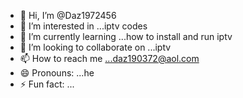 - 👋 Hi, I’m @Daz1972456
- 👀 I’m interested in ...iptv codes
- 🌱 I’m currently learning ...how to install and run iptv
- 💞️ I’m looking to collaborate on ...iptv
- 📫 How to reach me ...daz190372@aol.com 
- 😄 Pronouns: ...he
- ⚡ Fun fact: ...

<!---
Daz1972456/Daz1972456 is a ✨ special ✨ repository because its `README.md` (this file) appears on your GitHub profile.
You can click the Preview link to take a look at your changes.
--->
